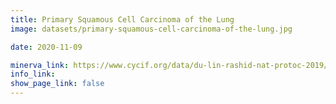 ```yaml
---
title: Primary Squamous Cell Carcinoma of the Lung
image: datasets/primary-squamous-cell-carcinoma-of-the-lung.jpg

date: 2020-11-09

minerva_link: https://www.cycif.org/data/du-lin-rashid-nat-protoc-2019/osd-LUNG_3
info_link: 
show_page_link: false
---
```

